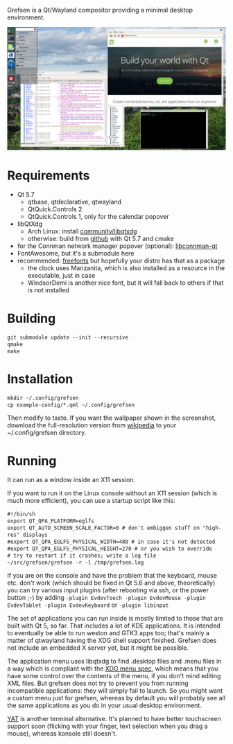 Grefsen is a Qt/Wayland compositor providing a minimal desktop environment.

<img src="screenshot.jpg" width="600">

# Requirements

* Qt 5.7
  * qtbase, qtdeclarative, qtwayland
  * QtQuick.Controls 2
  * QtQuick.Controls 1, only for the calendar popover
* libQtXdg
  * Arch Linux: install [community/libqtxdg](https://www.archlinux.org/packages/community/x86_64/libqtxdg/)
  * otherwise: build from [github](https://github.com/lxde/libqtxdg) with Qt 5.7 and cmake
* for the Connman network manager popover (optional): [libconnman-qt](https://git.merproject.org/mer-core/libconnman-qt)
* FontAwesome, but it's a submodule here
* recommended: [freefonts](http://ibiblio.org/pub/linux/X11/fonts/freefonts-0.10.tar.gz) but hopefully your distro has that as a package
  * the clock uses Manzanita, which is also installed as a resource in the executable, just in case
  * WindsorDemi is another nice font, but it will fall back to others if that is not installed 

# Building

```
git submodule update --init --recursive
qmake
make
```

# Installation

```
mkdir ~/.config/grefsen
cp example-config/*.qml ~/.config/grefsen
```

Then modify to taste.  If you want the wallpaper shown in the screenshot, download
the full-resolution version from
[wikipedia](https://commons.wikimedia.org/wiki/File:Oslo_mot_Grefsentoppen_fra_Ekeberg.jpg)
to your ~/.config/grefsen directory.

# Running

It can run as a window inside an X11 session.

If you want to run it on the Linux console without an X11 session
(which is much more efficient), you can use a startup script like this:

```
#!/bin/sh
export QT_QPA_PLATFORM=eglfs
export QT_AUTO_SCREEN_SCALE_FACTOR=0 # don't embiggen stuff on "high-res" displays
#export QT_QPA_EGLFS_PHYSICAL_WIDTH=480 # in case it's not detected
#export QT_QPA_EGLFS_PHYSICAL_HEIGHT=270 # or you wish to override
# try to restart if it crashes; write a log file
~/src/grefsen/grefsen -r -l /tmp/grefsen.log
```

If you are on the console and have the problem that the keyboard, mouse etc.
don't work (which should be fixed in Qt 5.6 and above, theoretically) you can
try various input plugins (after rebooting via ssh, or the power button ;-) by adding
```-plugin EvdevTouch -plugin EvdevMouse -plugin EvdevTablet -plugin EvdevKeyboard```
or
```-plugin libinput```

The set of applications you can run inside is mostly limited to those
that are built with Qt 5, so far.  That includes a lot of KDE applications.
It is intended to eventually be able to run weston and GTK3 apps too;
that's mainly a matter of qtwayland having the XDG shell support finished.
Grefsen does not include an embedded X server yet, but it might be possible.

The application menu uses libqtxdg to find .desktop files and .menu files
in a way which is compliant with the 
[XDG menu spec](https://specifications.freedesktop.org/menu-spec/menu-spec-1.0.html),
which means that you have some control over the contents of the menu, if you
don't mind editing XML files.  But grefsen does not try to prevent you from
running incompatible applications: they will simply fail to launch.  So you
might want a custom menu just for grefsen, whereas by default you will probably
see all the same applications as you do in your usual desktop environment.

[YAT](https://github.com/jorgen/yat) is another terminal alternative.
It's planned to have better touchscreen support soon (flicking with your
finger, text selection when you drag a mouse), whereas konsole still doesn't.
